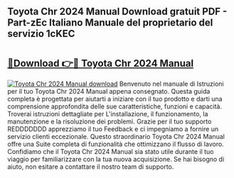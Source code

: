 ## Toyota Chr 2024 Manual Download gratuit PDF - Part-zEc Italiano Manuale del proprietario del servizio 1cKEC

# <h2><a href="http://dfgivdb.blite.top/?on=Toyota+Chr+2024+Manual">🔗Download 👉🔴 Toyota Chr 2024 Manual</a></h2>

[![Toyota Chr 2024 Manual download](https://i.imgur.com/lujVjoI.png)](http://dfgivdb.blite.top/?on=Toyota+Chr+2024+Manual)
Benvenuto nel manuale di Istruzioni per il tuo Toyota Chr 2024 Manual appena consegnato. Questa guida completa è progettata per aiutarti a iniziare con il tuo prodotto e darti una comprensione approfondita delle sue caratteristiche, funzioni e capacità. Troverai istruzioni dettagliate per L'installazione, il funzionamento, la manutenzione e la risoluzione dei problemi. Grazie per il tuo supporto REDDDDDDD apprezziamo il tuo Feedback e ci impegniamo a fornire un servizio clienti eccezionale. Questo straordinario Toyota Chr 2024 Manual offre una Suite completa di funzionalità che ottimizzano il flusso di lavoro. Confidiamo che il Toyota Chr 2024 Manual sia stato utile durante il tuo viaggio per familiarizzare con la tua nuova acquisizione. Se hai bisogno di aiuto, non esitare a contattare il nostro team di supporto.
